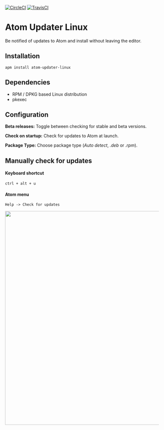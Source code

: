 [![CircleCI](https://circleci.com/gh/andyrichardson/atom-updater-linux/tree/master.svg?style=shield)](https://circleci.com/gh/andyrichardson/atom-updater-linux/tree/master) 
[![TravisCI](https://travis-ci.org/andyrichardson/atom-updater-linux.svg?branch=master)](https://travis-ci.org/andyrichardson/atom-updater-linux)
# Atom Updater Linux

Be notified of updates to Atom and install without leaving the editor.

## Installation

    apm install atom-updater-linux

## Dependencies
 * RPM / DPKG based Linux distribution
 * pkexec

## Configuration
**Beta releases:** Toggle between checking for stable and beta versions.

**Check on startup:** Check for updates to Atom at launch.

**Package Type:** Choose package type (_Auto detect_, _.deb_ or _.rpm_).

## Manually check for updates

#### **Keyboard shortcut**

`ctrl + alt + u`

#### **Atom menu**

`Help -> Check for updates`

<img src="https://i.imgur.com/H1itbnm.gif" width="700px"/>
